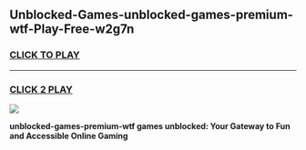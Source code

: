 
## Unblocked-Games-unblocked-games-premium-wtf-Play-Free-w2g7n
<h3>
<a href="https://premium76.site?title=unblocked-games-premium-wtf&ref=10A">CLICK TO PLAY</a></h3>
<hr>

<h3>
<a href="https://premium76.site?title=unblocked-games-premium-wtf&ref=10A">CLICK 2 PLAY</a>
  
</h3>

<a href="https://premium76.site?title=unblocked-games-premium-wtf&ref=10A"><img src="https://clearcache.store/games.png"></a>


**unblocked-games-premium-wtf games unblocked: Your Gateway to Fun and Accessible Online Gaming**
